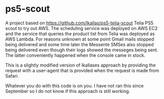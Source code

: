 # ps5-scout

A project based on https://github.com/lkallas/ps5-telia-scout Telia PS5 scout to try out AWS. The scheduling service was deployed on AWS EC2 
and the service that queries the product list from Telia was deployed as AWS Lambda. For reasons unknown at some point Gmail mails stopped being delivered and 
some time later the Messente SMSes also stopped being delivered even though their logs showed the messeges being sent. The latter conveniently happened when 
the console came in stock.

This is a slightly modified version of lkallases approach by providing the request with a user-agent that is provided when the request is made from Safari.

Whatever you do with this code is on you. I have not ran this since September so I do not know if this approach is still working.
